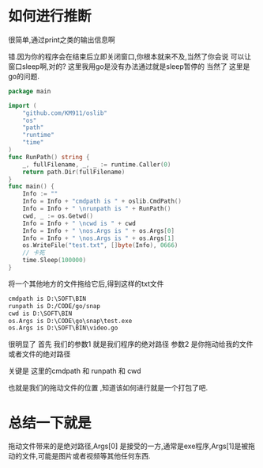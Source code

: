 
# 如何进行推断

很简单,通过print之类的输出信息啊

错.因为你的程序会在结束后立即关闭窗口,你根本就来不及,当然了你会说 可以让窗口sleep啊,对的? 这里我用go是没有办法通过就是sleep暂停的 当然了 这里是go的问题.

```go
package main

import (
	"github.com/KM911/oslib"
	"os"
	"path"
	"runtime"
	"time"
)
func RunPath() string {
	_, fullFilename, _, _ := runtime.Caller(0)
	return path.Dir(fullFilename)
}
func main() {
	Info := ""
	Info = Info + "cmdpath is " + oslib.CmdPath()
	Info = Info + " \nrunpath is " + RunPath()
	cwd, _ := os.Getwd()
	Info = Info + " \ncwd is " + cwd
	Info = Info + " \nos.Args is " + os.Args[0]
	Info = Info + " \nos.Args is " + os.Args[1]
	os.WriteFile("test.txt", []byte(Info), 0666)
	// 卡死
	time.Sleep(100000)
}

```

将一个其他地方的文件拖给它后,得到这样的txt文件

```txt
cmdpath is D:\SOFT\BIN 
runpath is D:/CODE/go/snap 
cwd is D:\SOFT\BIN 
os.Args is D:\CODE\go\snap\test.exe 
os.Args is D:\SOFT\BIN\video.go
```

很明显了 首先 我们的参数1 就是我们程序的绝对路径  参数2 是你拖动给我的文件 或者文件的绝对路径 

关键是 这里的cmdpath 和 runpath 和 cwd

也就是我们的拖动文件的位置 ,知道该如何进行就是一个打包了吧.



# 总结一下就是

拖动文件带来的是绝对路径,Args[0] 是接受的一方,通常是exe程序,Args[1]是被拖动的文件,可能是图片或者视频等其他任何东西.


